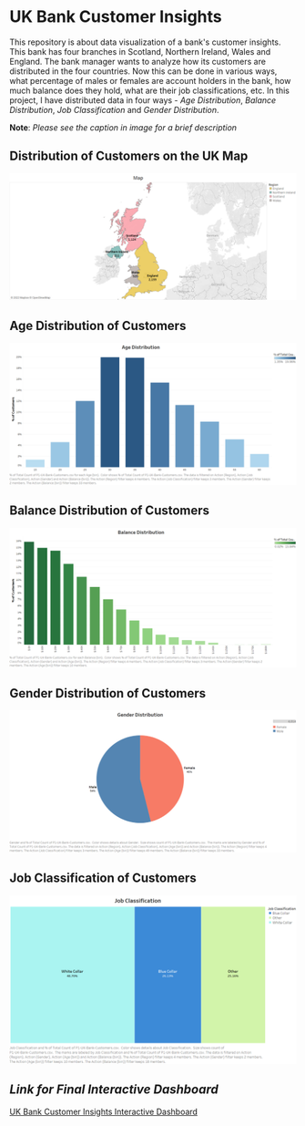 # UK Bank Customer Insights
This repository is about data visualization of a bank's customer insights. This bank has four branches in Scotland, Northern Ireland, Wales and England. The bank manager wants to analyze how its customers are distributed in the four countries. Now this can be done in various ways, what percentage of males or females are account holders in the bank, how much balance does they hold, what are their job classifications, etc. In this project, I have distributed data in four ways - *Age Distribution*, *Balance Distribution*, *Job Classification* and *Gender Distribution*.

**Note**: *Please see the caption in image for a brief description*

## Distribution of Customers on the UK Map
![Map](https://github.com/hamzaziizzz/UK-Bank-Customer-Insights/blob/main/images/Map.png)

## Age Distribution of Customers
![Age Distribution](https://github.com/hamzaziizzz/UK-Bank-Customer-Insights/blob/main/images/Age%20Distribution.png)

## Balance Distribution of Customers
![Balance Distribution](https://github.com/hamzaziizzz/UK-Bank-Customer-Insights/blob/main/images/Balance%20Distribution.png)

## Gender Distribution of Customers
![Gender Distribution](https://github.com/hamzaziizzz/UK-Bank-Customer-Insights/blob/main/images/Gender%20Distribution.png)

## Job Classification of Customers
![Job Classification](https://github.com/hamzaziizzz/UK-Bank-Customer-Insights/blob/main/images/Job%20Classification.png)

## *Link for Final Interactive Dashboard*
[UK Bank Customer Insights Interactive Dashboard](https://public.tableau.com/app/profile/hamza.aziz/viz/UKBankCustomerInsights_16576343434190/UKBankCustomers)
